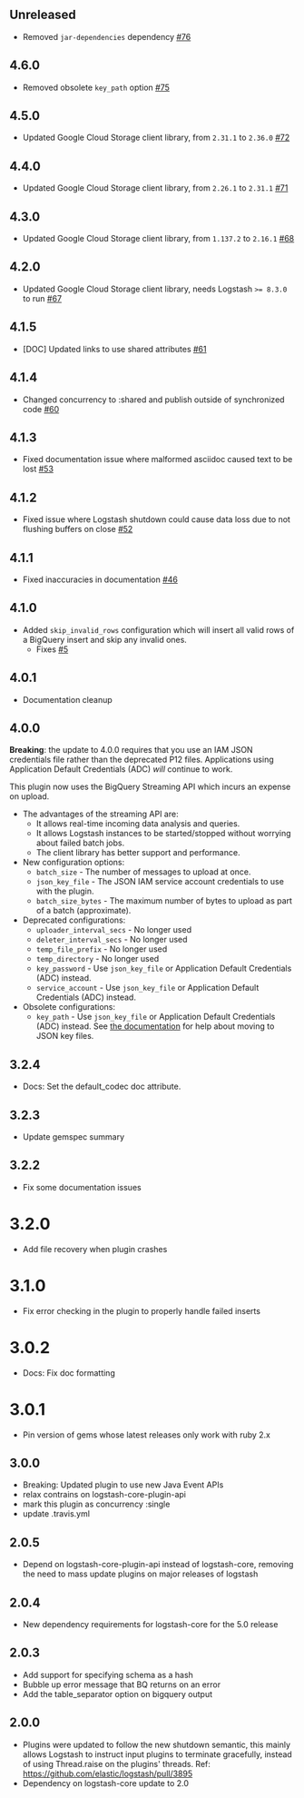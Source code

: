 ## Unreleased
- Removed `jar-dependencies` dependency [#76](https://github.com/logstash-plugins/logstash-output-google_bigquery/pull/76)

## 4.6.0
 - Removed obsolete `key_path` option [#75](https://github.com/logstash-plugins/logstash-output-google_bigquery/pull/75)

## 4.5.0
 - Updated Google Cloud Storage client library, from `2.31.1` to `2.36.0` [#72](https://github.com/logstash-plugins/logstash-output-google_bigquery/pull/72)

## 4.4.0
 - Updated Google Cloud Storage client library, from `2.26.1` to `2.31.1` [#71](https://github.com/logstash-plugins/logstash-output-google_bigquery/pull/71)

## 4.3.0
 - Updated Google Cloud Storage client library, from `1.137.2` to `2.16.1` [#68](https://github.com/logstash-plugins/logstash-output-google_bigquery/pull/68)

## 4.2.0
 - Updated Google Cloud Storage client library, needs Logstash `>= 8.3.0` to run [#67](https://github.com/logstash-plugins/logstash-output-google_bigquery/pull/67)

## 4.1.5
 - [DOC] Updated links to use shared attributes [#61](https://github.com/logstash-plugins/logstash-output-google_bigquery/pull/61)

## 4.1.4
 - Changed concurrency to :shared and publish outside of synchronized code [#60](https://github.com/logstash-plugins/logstash-output-google_bigquery/pull/60)

## 4.1.3
 - Fixed documentation issue where malformed asciidoc caused text to be lost [#53](https://github.com/logstash-plugins/logstash-output-google_bigquery/pull/53)

## 4.1.2
 - Fixed issue where Logstash shutdown could cause data loss due to not flushing buffers on close [#52](https://github.com/logstash-plugins/logstash-output-google_bigquery/pull/52)

## 4.1.1
 - Fixed inaccuracies in documentation [#46](https://github.com/logstash-plugins/logstash-output-google_bigquery/pull/46) 

## 4.1.0
 - Added `skip_invalid_rows` configuration which will insert all valid rows of a BigQuery insert
   and skip any invalid ones.
    - Fixes [#5](https://github.com/logstash-plugins/logstash-output-google_bigquery/issues/5)

## 4.0.1
 - Documentation cleanup

## 4.0.0

**Breaking**: the update to 4.0.0 requires that you use an IAM JSON credentials file
rather than the deprecated P12 files.
Applications using Application Default Credentials (ADC) _will_ continue to work.

This plugin now uses the BigQuery Streaming API which incurs an expense on upload.

 - The advantages of the streaming API are:
    - It allows real-time incoming data analysis and queries.
    - It allows Logstash instances to be started/stopped without worrying about failed batch jobs.
    - The client library has better support and performance.
 - New configuration options:
    - `batch_size` - The number of messages to upload at once.
    - `json_key_file` - The JSON IAM service account credentials to use with the plugin.
    - `batch_size_bytes` - The maximum number of bytes to upload as part of a batch (approximate).
 - Deprecated configurations:
    - `uploader_interval_secs` - No longer used
    - `deleter_interval_secs` - No longer used
    - `temp_file_prefix` - No longer used
    - `temp_directory` - No longer used
    - `key_password` - Use `json_key_file` or Application Default Credentials (ADC) instead.
    - `service_account` - Use `json_key_file` or Application Default Credentials (ADC) instead.
 - Obsolete configurations:
    - `key_path` - Use `json_key_file` or Application Default Credentials (ADC) instead.
      See [the documentation](https://www.elastic.co/guide/en/logstash/current/plugins-outputs-google_bigquery.html#plugins-outputs-google_bigquery-key_path)
      for help about moving to JSON key files.

## 3.2.4
  - Docs: Set the default_codec doc attribute.

## 3.2.3
  - Update gemspec summary

## 3.2.2
  - Fix some documentation issues

# 3.2.0
  - Add file recovery when plugin crashes

# 3.1.0
  - Fix error checking in the plugin to properly handle failed inserts

# 3.0.2
  - Docs: Fix doc formatting

# 3.0.1
  - Pin version of gems whose latest releases only work with ruby 2.x

## 3.0.0
  - Breaking: Updated plugin to use new Java Event APIs
  - relax contrains on logstash-core-plugin-api
  - mark this plugin as concurrency :single
  - update .travis.yml

## 2.0.5
  - Depend on logstash-core-plugin-api instead of logstash-core, removing the need to mass update plugins on major releases of logstash

## 2.0.4
  - New dependency requirements for logstash-core for the 5.0 release

## 2.0.3
 - Add support for specifying schema as a hash
 - Bubble up error message that BQ returns on an error
 - Add the table_separator option on bigquery output

## 2.0.0
 - Plugins were updated to follow the new shutdown semantic, this mainly allows Logstash to instruct input plugins to terminate gracefully, 
   instead of using Thread.raise on the plugins' threads. Ref: https://github.com/elastic/logstash/pull/3895
 - Dependency on logstash-core update to 2.0

